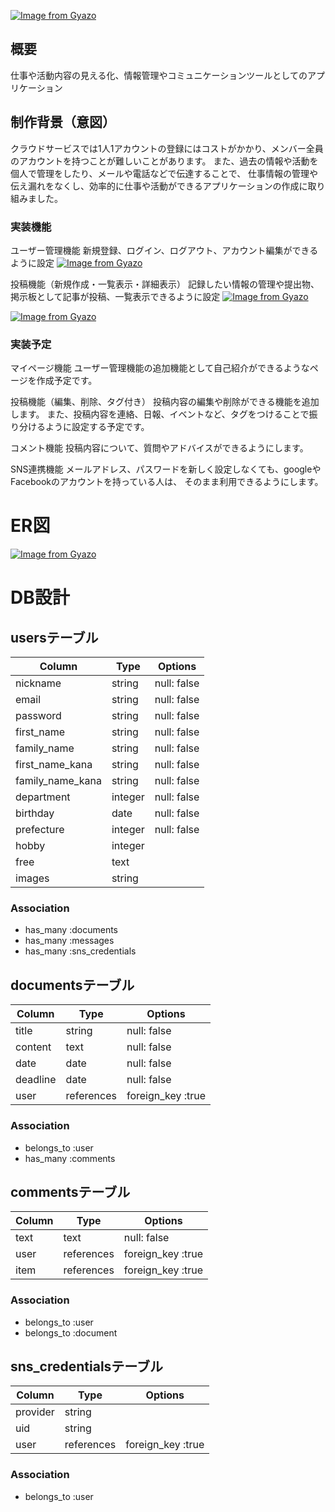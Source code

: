 [![Image from Gyazo](https://i.gyazo.com/4159a16bc80d09c31fd1ac2152b30420.png)](https://gyazo.com/4159a16bc80d09c31fd1ac2152b30420)


## 概要
仕事や活動内容の見える化、情報管理やコミュニケーションツールとしてのアプリケーション

## 制作背景（意図）
クラウドサービスでは1人1アカウントの登録にはコストがかかり、メンバー全員のアカウントを持つことが難しいことがあります。
また、過去の情報や活動を個人で管理をしたり、メールや電話などで伝達することで、
仕事情報の管理や伝え漏れをなくし、効率的に仕事や活動ができるアプリケーションの作成に取り組みました。


### 実装機能
ユーザー管理機能
新規登録、ログイン、ログアウト、アカウント編集ができるように設定
[![Image from Gyazo](https://i.gyazo.com/237900a698a1ffbabfd12563aec67a30.png)](https://gyazo.com/237900a698a1ffbabfd12563aec67a30)

投稿機能（新規作成・一覧表示・詳細表示）
記録したい情報の管理や提出物、掲示板として記事が投稿、一覧表示できるように設定
[![Image from Gyazo](https://i.gyazo.com/6bf4b470c43aecc546057cbbaaa7f7b3.png)](https://gyazo.com/6bf4b470c43aecc546057cbbaaa7f7b3)

[![Image from Gyazo](https://i.gyazo.com/5c8f1d616dca32a34ac0c6bf31d00d08.png)](https://gyazo.com/5c8f1d616dca32a34ac0c6bf31d00d08)

### 実装予定
マイページ機能
ユーザー管理機能の追加機能として自己紹介ができるようなページを作成予定です。

投稿機能（編集、削除、タグ付き）
投稿内容の編集や削除ができる機能を追加します。
また、投稿内容を連絡、日報、イベントなど、タグをつけることで振り分けるように設定する予定です。

コメント機能
投稿内容について、質問やアドバイスができるようにします。

SNS連携機能
メールアドレス、パスワードを新しく設定しなくても、googleやFacebookのアカウントを持っている人は、
そのまま利用できるようにします。


# ER図

[![Image from Gyazo](https://i.gyazo.com/24938f78cf4476e5dd0fea30b2ced212.png)](https://gyazo.com/24938f78cf4476e5dd0fea30b2ced212)

# DB設計


## usersテーブル

| Column           | Type     | Options     |
| ---------------- | -------- | ----------- |
| nickname         | string   | null: false |
| email            | string   | null: false |
| password         | string   | null: false |
| first_name       | string   | null: false |
| family_name      | string   | null: false |
| first_name_kana  | string   | null: false |
| family_name_kana | string   | null: false |
| department       | integer  | null: false |
| birthday         | date     | null: false |
| prefecture       | integer  | null: false |
| hobby            | integer  |             |
| free             | text     |             |
| images           | string   |             |

### Association
- has_many :documents
- has_many :messages
- has_many :sns_credentials


## documentsテーブル
 
| Column        | Type       | Options                  |
| ------------- | ---------- | ------------------------ |
| title         | string     | null: false              |
| content       | text       | null: false              |
| date          | date       | null: false              |
| deadline      | date       | null: false              |
| user          | references | foreign_key :true        |


### Association
- belongs_to :user
- has_many :comments


## commentsテーブル

| Column       | Type       | Options                       |
| ------------ | --------   | ----------------------------- |
| text         | text       | null: false                   |
| user         | references | foreign_key :true             |
| item         | references | foreign_key :true             |

### Association
- belongs_to :user
- belongs_to :document


## sns_credentialsテーブル

| Column       | Type       | Options                       |
| ------------ | --------   | ----------------------------- |
| provider     | string     |                               |
| uid          | string     |                               |
| user         | references | foreign_key :true             |

### Association
- belongs_to :user
